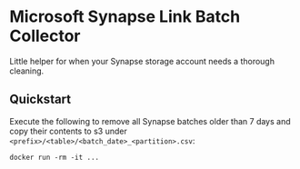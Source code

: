 # Microsoft Synapse Link Batch Collector
Little helper for when your Synapse storage account needs a thorough cleaning.

## Quickstart
Execute the following to remove all Synapse batches older than 7 days and copy their contents to s3 under `<prefix>/<table>/<batch_date>_<partition>.csv`:
```shell
docker run -rm -it ... 
```
